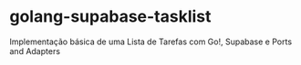 # golang-supabase-tasklist
Implementação básica de uma Lista de Tarefas com Go!, Supabase e Ports and Adapters
